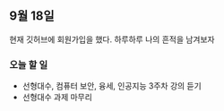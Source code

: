 ## 9월 18일
현재 깃허브에 회원가입을 했다. 하루하루 나의 흔적을 남겨보자
### 오늘 할 일
* 선형대수, 컴퓨터 보안, 융세, 인공지능 3주차 강의 듣기
* 선형대수 과제 마무리
